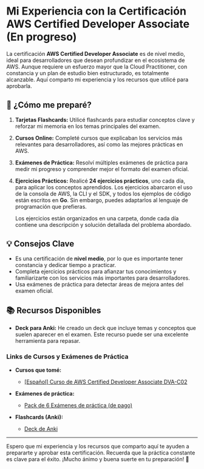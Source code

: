 # Mi Experiencia con la Certificación AWS Certified Developer Associate (En progreso)

La certificación **AWS Certified Developer Associate** es de nivel medio, ideal para desarrolladores que desean profundizar en el ecosistema de AWS. Aunque requiere un esfuerzo mayor que la Cloud Practitioner, con constancia y un plan de estudio bien estructurado, es totalmente alcanzable. Aquí comparto mi experiencia y los recursos que utilicé para aprobarla.

## 📘 ¿Cómo me preparé?

1. **Tarjetas Flashcards:**
   Utilicé flashcards para estudiar conceptos clave y reforzar mi memoria en los temas principales del examen.

2. **Cursos Online:**
   Completé cursos que explicaban los servicios más relevantes para desarrolladores, así como las mejores prácticas en AWS.

3. **Exámenes de Práctica:**
   Resolví múltiples exámenes de práctica para medir mi progreso y comprender mejor el formato del examen oficial.

4. **Ejercicios Prácticos:**
   Realicé **24 ejercicios prácticos**, uno cada día, para aplicar los conceptos aprendidos. Los ejercicios abarcaron el uso de la consola de AWS, la CLI y el SDK, y todos los ejemplos de código están escritos en **Go**. Sin embargo, puedes adaptarlos al lenguaje de programación que prefieras.

   Los ejercicios están organizados en una carpeta, donde cada día contiene una descripción y solución detallada del problema abordado.

## 💡 Consejos Clave

- Es una certificación de **nivel medio**, por lo que es importante tener constancia y dedicar tiempo a practicar.
- Completa ejercicios prácticos para afianzar tus conocimientos y familiarizarte con los servicios más importantes para desarrolladores.
- Usa exámenes de práctica para detectar áreas de mejora antes del examen oficial.

## 📚 Recursos Disponibles

- **Deck para Anki:** He creado un deck que incluye temas y conceptos que suelen aparecer en el examen. Este recurso puede ser una excelente herramienta para repasar.

### Links de Cursos y Exámenes de Práctica

- **Cursos que tomé:**
  - [[Español] Curso de AWS Certified Developer Associate DVA-C02](https://www.udemy.com/course/aws-certified-developer-associate-dva/?couponCode=KEEPLEARNING)

- **Exámenes de práctica:**
  - [Pack de 6 Exámenes de práctica (de pago)](https://www.udemy.com/course/examenes-practicos-aws-certified-developer-associate/?couponCode=KEEPLEARNING)

- **Flashcards (Anki):**
  - [Deck de Anki](https://github.com/diegosiac/aws-exercises/blob/main/developer-associate/AWS%20Developer%20Asociate.apkg)

---

Espero que mi experiencia y los recursos que comparto aquí te ayuden a prepararte y aprobar esta certificación. Recuerda que la práctica constante es clave para el éxito. ¡Mucho ánimo y buena suerte en tu preparación! 🚀
